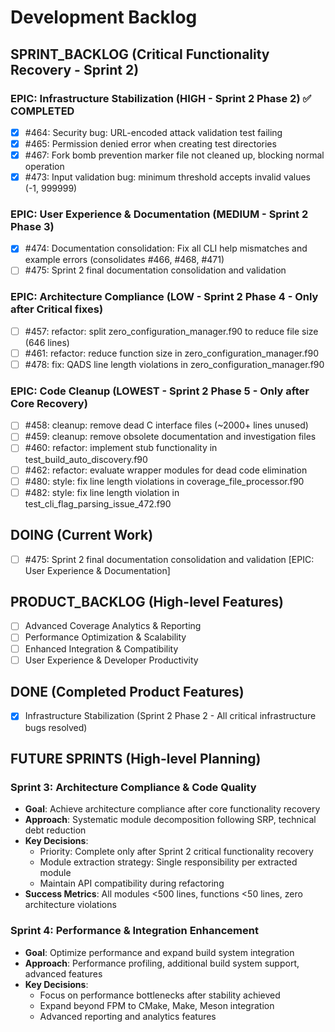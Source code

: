 # Development Backlog

## SPRINT_BACKLOG (Critical Functionality Recovery - Sprint 2)

### EPIC: Infrastructure Stabilization (HIGH - Sprint 2 Phase 2) ✅ COMPLETED
- [x] #464: Security bug: URL-encoded attack validation test failing  
- [x] #465: Permission denied error when creating test directories
- [x] #467: Fork bomb prevention marker file not cleaned up, blocking normal operation
- [x] #473: Input validation bug: minimum threshold accepts invalid values (-1, 999999)

### EPIC: User Experience & Documentation (MEDIUM - Sprint 2 Phase 3)
- [x] #474: Documentation consolidation: Fix all CLI help mismatches and example errors (consolidates #466, #468, #471)
- [ ] #475: Sprint 2 final documentation consolidation and validation

### EPIC: Architecture Compliance (LOW - Sprint 2 Phase 4 - Only after Critical fixes)
- [ ] #457: refactor: split zero_configuration_manager.f90 to reduce file size (646 lines)
- [ ] #461: refactor: reduce function size in zero_configuration_manager.f90
- [ ] #478: fix: QADS line length violations in zero_configuration_manager.f90

### EPIC: Code Cleanup (LOWEST - Sprint 2 Phase 5 - Only after Core Recovery)
- [ ] #458: cleanup: remove dead C interface files (~2000+ lines unused)
- [ ] #459: cleanup: remove obsolete documentation and investigation files
- [ ] #460: refactor: implement stub functionality in test_build_auto_discovery.f90
- [ ] #462: refactor: evaluate wrapper modules for dead code elimination
- [ ] #480: style: fix line length violations in coverage_file_processor.f90
- [ ] #482: style: fix line length violation in test_cli_flag_parsing_issue_472.f90

## DOING (Current Work)
- [ ] #475: Sprint 2 final documentation consolidation and validation [EPIC: User Experience & Documentation]

## PRODUCT_BACKLOG (High-level Features)
- [ ] Advanced Coverage Analytics & Reporting
- [ ] Performance Optimization & Scalability  
- [ ] Enhanced Integration & Compatibility
- [ ] User Experience & Developer Productivity

## DONE (Completed Product Features)
- [x] Infrastructure Stabilization (Sprint 2 Phase 2 - All critical infrastructure bugs resolved)

## FUTURE SPRINTS (High-level Planning)

### Sprint 3: Architecture Compliance & Code Quality
- **Goal**: Achieve architecture compliance after core functionality recovery
- **Approach**: Systematic module decomposition following SRP, technical debt reduction
- **Key Decisions**: 
  - Priority: Complete only after Sprint 2 critical functionality recovery
  - Module extraction strategy: Single responsibility per extracted module
  - Maintain API compatibility during refactoring
- **Success Metrics**: All modules <500 lines, functions <50 lines, zero architecture violations

### Sprint 4: Performance & Integration Enhancement  
- **Goal**: Optimize performance and expand build system integration
- **Approach**: Performance profiling, additional build system support, advanced features
- **Key Decisions**:
  - Focus on performance bottlenecks after stability achieved
  - Expand beyond FPM to CMake, Make, Meson integration
  - Advanced reporting and analytics features